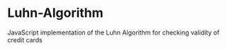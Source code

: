 # Luhn-Algorithm
JavaScript implementation of the Luhn Algorithm for checking validity of credit cards
